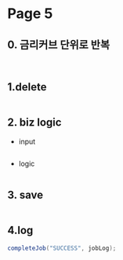 # Page 5

## 0. 금리커브 단위로 반복&#x20;

```java
```

```java
```



## 1.delete&#x20;

```java
```

## 2. biz logic&#x20;

* input

```java
```



* logic&#x20;

```java
```



## 3. save&#x20;

```java
```

## 4.log

```java
completeJob("SUCCESS", jobLog);
```

